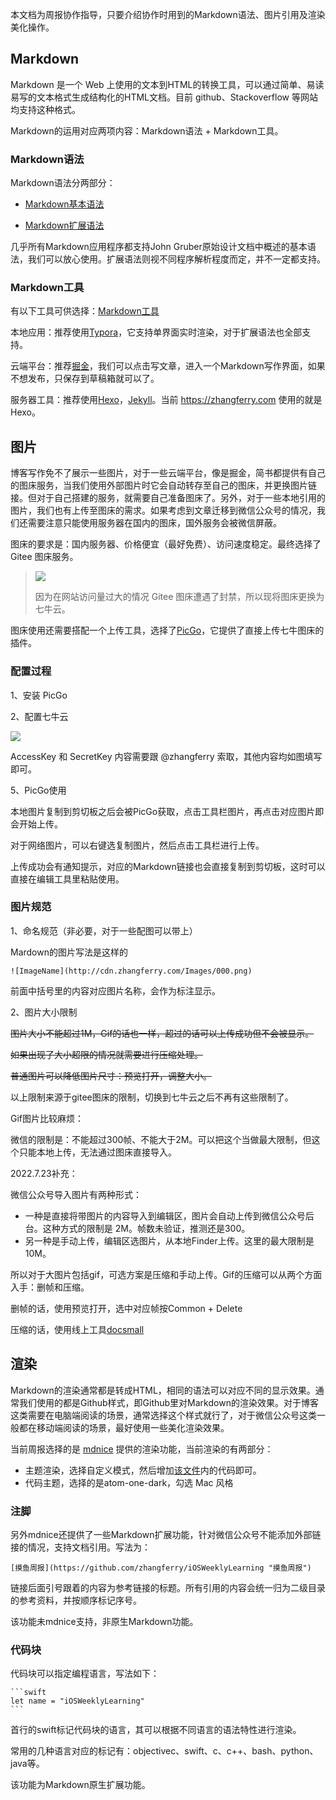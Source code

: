 本文档为周报协作指导，只要介绍协作时用到的Markdown语法、图片引用及渲染美化操作。

## Markdown

Markdown 是一个 Web 上使用的文本到HTML的转换工具，可以通过简单、易读易写的文本格式生成结构化的HTML文档。目前 github、Stackoverflow 等网站均支持这种格式。

Markdown的运用对应两项内容：Markdown语法 + Markdown工具。

### Markdown语法

Markdown语法分两部分：

* [Markdown基本语法](http://markdown.p2hp.com/basic-syntax/)

* [Markdown扩展语法](http://markdown.p2hp.com/extended-syntax/)

几乎所有Markdown应用程序都支持John Gruber原始设计文档中概述的基本语法，我们可以放心使用。扩展语法则视不同程序解析程度而定，并不一定都支持。

### Markdown工具

有以下工具可供选择：[Markdown工具](http://markdown.p2hp.com/tools/)

本地应用：推荐使用[Typora](https://typora.io/)，它支持单界面实时渲染，对于扩展语法也全部支持。

云端平台：推荐[掘金](https://juejin.cn/)，我们可以点击写文章，进入一个Markdown写作界面，如果不想发布，只保存到草稿箱就可以了。

服务器工具：推荐使用[Hexo](https://hexo.io/)，[Jekyll](https://jekyllrb.com/)。当前 https://zhangferry.com 使用的就是Hexo。

## 图片

博客写作免不了展示一些图片，对于一些云端平台，像是掘金，简书都提供有自己的图床服务，当我们使用外部图片时它会自动转存至自己的图床，并更换图片链接。但对于自己搭建的服务，就需要自己准备图床了。另外，对于一些本地引用的图片，我们也有上传至图床的需求。如果考虑到文章迁移到微信公众号的情况，我们还需要注意只能使用服务器在国内的图床，国外服务会被微信屏蔽。

图床的要求是：国内服务器、价格便宜（最好免费）、访问速度稳定。最终选择了 Gitee 图床服务。

> ![](http://cdn.zhangferry.com/Images/20220327111414.png)
>
> 因为在网站访问量过大的情况 Gitee 图床遭遇了封禁，所以现将图床更换为七牛云。

图床使用还需要搭配一个上传工具，选择了[PicGo](https://molunerfinn.com/PicGo/)，它提供了直接上传七牛图床的插件。

### 配置过程

1、安装 PicGo

2、配置七牛云

![](https://cdn.zhangferry.com/Images/20220717141350.png)

AccessKey 和 SecretKey 内容需要跟 @zhangferry 索取，其他内容均如图填写即可。

5、PicGo使用

本地图片复制到剪切板之后会被PicGo获取，点击工具栏图片，再点击对应图片即会开始上传。

对于网络图片，可以右键选复制图片，然后点击工具栏进行上传。

上传成功会有通知提示，对应的Markdown链接也会直接复制到剪切板，这时可以直接在编辑工具里粘贴使用。

### 图片规范

1、命名规范（非必要，对于一些配图可以带上）

Mardown的图片写法是这样的

```
![ImageName](http://cdn.zhangferry.com/Images/000.png)
```

前面中括号里的内容对应图片名称，会作为标注显示。

2、图片大小限制

~~图片大小不能超过1M，Gif的话也一样，超过的话可以上传成功但不会被显示。~~

~~如果出现了大小超限的情况就需要进行压缩处理。~~

~~普通图片可以降低图片尺寸：预览打开，调整大小。~~

以上限制来源于gitee图床的限制，切换到七牛云之后不再有这些限制了。

Gif图片比较麻烦：

微信的限制是：不能超过300帧、不能大于2M。可以把这个当做最大限制，但这个只能本地上传，无法通过图床直接导入。

2022.7.23补充：

微信公众号导入图片有两种形式：
* 一种是直接将带图片的内容导入到编辑区，图片会自动上传到微信公众号后台。这种方式的限制是 2M。帧数未验证，推测还是300。
* 另一种是手动上传，编辑区选图片，从本地Finder上传。这里的最大限制是10M。

所以对于大图片包括gif，可选方案是压缩和手动上传。Gif的压缩可以从两个方面入手：删帧和压缩。

删帧的话，使用预览打开，选中对应帧按Common + Delete

压缩的话，使用线上工具[docsmall](https://docsmall.com/gif-compress)

## 渲染

Markdown的渲染通常都是转成HTML，相同的语法可以对应不同的显示效果。通常我们使用的都是Github样式，即Github里对Markdown的渲染效果。对于博客这类需要在电脑端阅读的场景，通常选择这个样式就行了，对于微信公众号这类一般都在移动端阅读的场景，最好使用一些美化渲染效果。

当前周报选择的是 [mdnice](https://mdnice.com/) 提供的渲染功能，当前渲染的有两部分：

* 主题渲染，选择自定义模式，然后增加[该文件](https://github.com/zhangferry/iOSWeeklyLearning/tree/main/Resources/Style)内的代码即可。
* 代码主题，选择的是atom-one-dark，勾选 Mac 风格

### 注脚

另外mdnice还提供了一些Markdown扩展功能，针对微信公众号不能添加外部链接的情况，支持文档引用。写法为：

```
[摸鱼周报](https://github.com/zhangferry/iOSWeeklyLearning "摸鱼周报")
```

链接后面引号跟着的内容为参考链接的标题。所有引用的内容会统一归为二级目录的参考资料，并按顺序标记序号。

该功能未mdnice支持，非原生Markdown功能。

### 代码块

代码块可以指定编程语言，写法如下：

```
```swift
let name = "iOSWeeklyLearning"
​```
```

首行的swift标记代码块的语言，其可以根据不同语言的语法特性进行渲染。

常用的几种语言对应的标记有：objectivec、swift、c、c++、bash、python、java等。

该功能为Markdown原生扩展功能。



